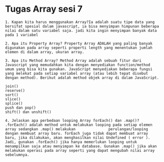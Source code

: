 # Tugas Array sesi 7
    1. Kapan kita harus menggunakan Array?Ia adalah suatu tipe data yang bersifat spesial dalam javascript, ia bisa menyimpan himpunan beberapa nilai dalam satu variabel saja. jadi kita ingin menyimpan banyak data pada 1 variabel

    2. Apa itu Property Array? Property Array ADALAH yang paling banyak digunakan pada array seperti properti length yang menentukan jumlah elemen di dalam array, ukuran array.

    3. Apa itu Method Array? Method Array adalah sebuah fitur dari Javascript yang memudahkan kita dengan menyediakan function/method umum yang bisa kita gunakan. JavaScript menyediakan beberapa fungsi yang melekat pada setiap variabel array (atau lebih tepat disebut dengan method). Berikut adalah method objek array di dalam JavaScript.

    join()
    reserve()
    sort()
    slice()
    splice()
    push dan pop()
    shift() dan unshift()

    4. Jelaskan apa perbedaan looping Array forEach() dan .map()? .forEach() adalah method untuk melakukan looping pada setiap elemen array sedangkan .map() melakukan               perulangan/looping dengan membuat array baru. forEach juga tidak dapat membuat array baru, jika dilakukan, akan menghasilkan nilai Undefined ( error ). Jadi, gunakan .forEach() jika hanya memerlukan looping untuk menampilkan saja atau menyimpan ke database. Gunakan .map() jika akan melakukan operasi pada array seperti yang dapat mengubah nilai array sebelumnya.

